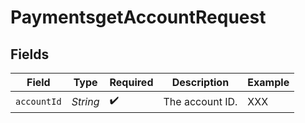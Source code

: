 # PaymentsgetAccountRequest


## Fields

| Field              | Type               | Required           | Description        | Example            |
| ------------------ | ------------------ | ------------------ | ------------------ | ------------------ |
| `accountId`        | *String*           | :heavy_check_mark: | The account ID.    | XXX                |
